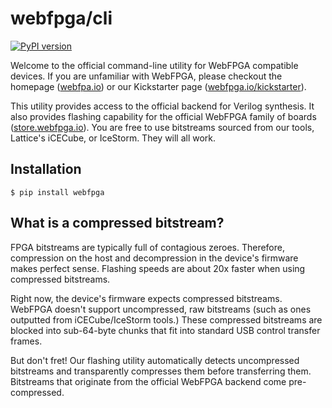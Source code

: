 # webfpga/cli
[![PyPI version](https://badge.fury.io/py/webfpga.svg)](https://badge.fury.io/py/webfpga)

Welcome to the official command-line utility for WebFPGA compatible devices.
If you are unfamiliar with WebFPGA, please checkout the homepage
([webfpa.io](https://webfpga.io)) or our Kickstarter page
([webfpga.io/kickstarter](https://webfpga.io/kickstarter)).

This utility provides access to the official backend for Verilog synthesis.
It also provides flashing capability for the official WebFPGA family of
boards ([store.webfpga.io](https://store.webfpga.io)). You are free to use
bitstreams sourced from our tools, Lattice's iCECube, or IceStorm. They
will all work.

## Installation
```console
$ pip install webfpga
```

## What is a compressed bitstream?

FPGA bitstreams are typically full of contagious zeroes. Therefore,
compression on the host and decompression in the device's firmware
makes perfect sense. Flashing speeds are about 20x faster when using
compressed bitstreams.

Right now, the device's firmware expects compressed bitstreams. WebFPGA
doesn't support uncompressed, raw bitstreams (such as ones outputted
from iCECube/IceStorm tools.) These compressed bitstreams are blocked
into sub-64-byte chunks that fit into standard USB control transfer frames.

But don't fret! Our flashing utility automatically detects uncompressed
bitstreams and transparently compresses them before transferring them.
Bitstreams that originate from the official WebFPGA backend come
pre-compressed.
